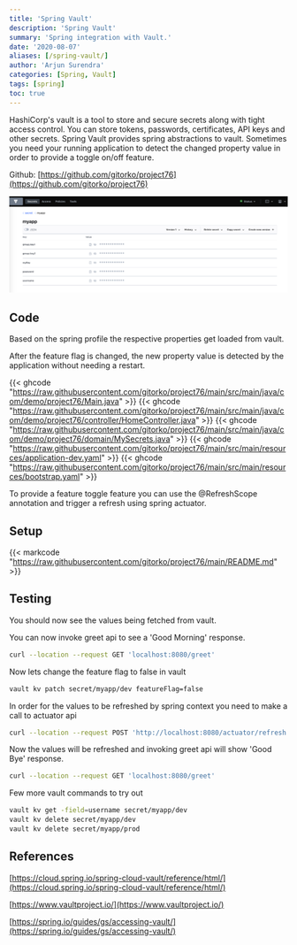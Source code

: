 ```yaml
---
title: 'Spring Vault'
description: 'Spring Vault'
summary: 'Spring integration with Vault.'
date: '2020-08-07'
aliases: [/spring-vault/]
author: 'Arjun Surendra'
categories: [Spring, Vault]
tags: [spring]
toc: true
---
```


HashiCorp's vault is a tool to store and secure secrets along with tight access control. You can store tokens, passwords, certificates, API keys and other secrets.
Spring Vault provides spring abstractions to vault.
Sometimes you need your running application to detect the changed property value in order to provide a toggle on/off feature.

Github: [https://github.com/gitorko/project76](https://github.com/gitorko/project76)

![](img01.png)

## Code

Based on the spring profile the respective properties get loaded from vault.

After the feature flag is changed, the new property value is detected by the application without needing a restart.

{{< ghcode "https://raw.githubusercontent.com/gitorko/project76/main/src/main/java/com/demo/project76/Main.java" >}}
{{< ghcode "https://raw.githubusercontent.com/gitorko/project76/main/src/main/java/com/demo/project76/controller/HomeController.java" >}}
{{< ghcode "https://raw.githubusercontent.com/gitorko/project76/main/src/main/java/com/demo/project76/domain/MySecrets.java" >}}
{{< ghcode "https://raw.githubusercontent.com/gitorko/project76/main/src/main/resources/application-dev.yaml" >}}
{{< ghcode "https://raw.githubusercontent.com/gitorko/project76/main/src/main/resources/bootstrap.yaml" >}}

To provide a feature toggle feature you can use the @RefreshScope annotation and trigger a refresh using spring actuator.

## Setup

{{< markcode "https://raw.githubusercontent.com/gitorko/project76/main/README.md" >}}

## Testing 

You should now see the values being fetched from vault.

You can now invoke greet api to see a 'Good Morning' response.

```bash
curl --location --request GET 'localhost:8080/greet'
```

Now lets change the feature flag to false in vault

```bash
vault kv patch secret/myapp/dev featureFlag=false
```

In order for the values to be refreshed by spring context you need to make a call to actuator api

```bash
curl --location --request POST 'http://localhost:8080/actuator/refresh'
```

Now the values will be refreshed and invoking greet api will show 'Good Bye' response.

```bash
curl --location --request GET 'localhost:8080/greet'
```

Few more vault commands to try out

```bash
vault kv get -field=username secret/myapp/dev
vault kv delete secret/myapp/dev
vault kv delete secret/myapp/prod
```

## References

[https://cloud.spring.io/spring-cloud-vault/reference/html/](https://cloud.spring.io/spring-cloud-vault/reference/html/)

[https://www.vaultproject.io/](https://www.vaultproject.io/)

[https://spring.io/guides/gs/accessing-vault/](https://spring.io/guides/gs/accessing-vault/)
